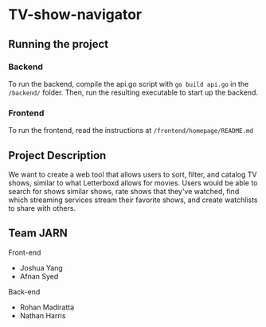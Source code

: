 # TV-show-navigator

## Running the project
### Backend
To run the backend, compile the api.go script with `go build api.go` in the `/backend/` folder. Then, run the resulting executable to start up the backend.
### Frontend
To run the frontend, read the instructions at `/frontend/homepage/README.md`
## Project Description
We want to create a web tool that allows users to sort, filter, and catalog TV shows, similar to what Letterboxd allows for movies. Users would be able to search for shows similar shows, rate shows that they've watched, find which streaming services stream their favorite shows, and create watchlists to share with others.
## Team JARN
Front-end
- Joshua Yang
- Afnan Syed

Back-end
- Rohan Madiratta
- Nathan Harris
